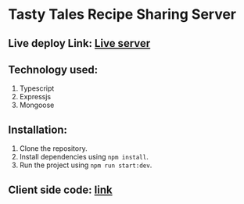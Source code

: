 # Tasty Tales Recipe Sharing Server

## Live deploy Link: [Live server](https://tasty-tales-recipe-sharing-server.vercel.app/)

## Technology used:
1. Typescript
2. Expressjs
3. Mongoose

## Installation:

1. Clone the repository.
2. Install dependencies using `npm install`.
3. Run the project using `npm run start:dev`.

## Client side code: [link](https://github.com/devalienbrain/tasty-tales-recipe-sharing-client)
